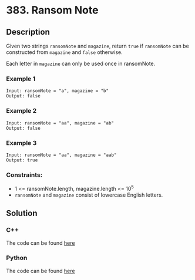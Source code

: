 # 383. Ransom Note

## Description
Given two strings `ransomNote` and `magazine`, return `true` if `ransomNote` can be constructed from `magazine` and `false` otherwise.

Each letter in `magazine` can only be used once in ransomNote.


### Example 1
```
Input: ransomNote = "a", magazine = "b"
Output: false
```

### Example 2
```
Input: ransomNote = "aa", magazine = "ab"
Output: false
```

### Example 3
```
Input: ransomNote = "aa", magazine = "aab"
Output: true
```

### Constraints: 
* 1 <= ransomNote.length, magazine.length <= $10^{5}$
* `ransomNote` and `magazine` consist of lowercase English letters.

## Solution 
### C++
The code can be found [here](https://github.com/yuezhezhang/LeetCode/blob/main/cpp_ws/src/0383_ransom_note.cpp)
### Python
The code can be found [here](https://github.com/yuezhezhang/LeetCode/blob/main/python_ws/0383_ransom_note.py) 



